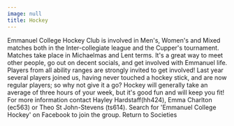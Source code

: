 ```yaml
---
image: null
title: Hockey
---
```


Emmanuel College Hockey Club is involved in Men's, Women's and Mixed matches both in the Inter-collegiate league and the Cupper's tournament.
Matches take place in Michaelmas and Lent terms. It's a great way to meet other people, go out on decent socials, and get involved with Emmanuel life. Players from all ability ranges are strongly invited to get involved! Last year several players joined us, having never touched a hockey stick, and are now regular players; so why not give it a go? Hockey will generally take an average of three hours of your week, but it's good fun and will keep you fit!
For more information contact Hayley Hardstaff(hh424), Emma Charlton (ec563) or Theo St John-Stevens (ts614). Search for 'Emmanuel College Hockey' on Facebook to join the group.
Return to Societies